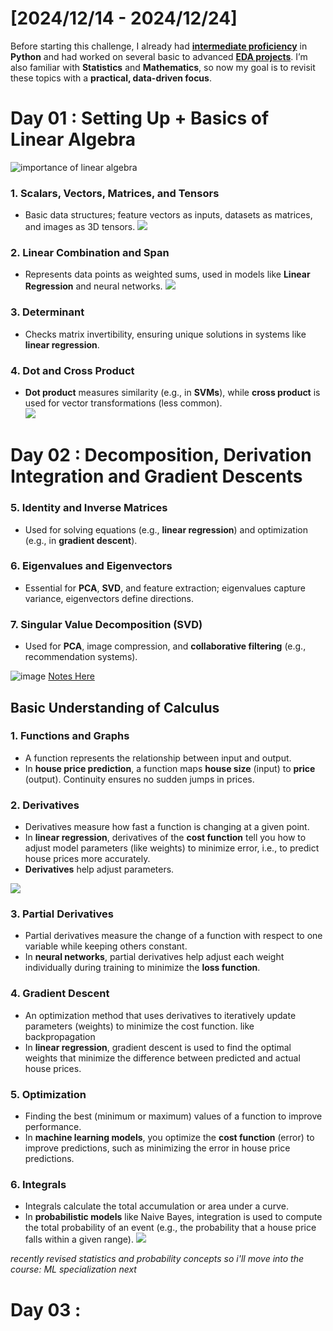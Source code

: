 # [2024/12/14 - 2024/12/24]


Before starting this challenge, I already had [**intermediate proficiency**](https://github.com/paudelsamir/python-mastery) in **Python** and had worked on several basic to advanced [**EDA projects**](https://github.com/paudelsamir/EDA-Projects). I’m also familiar with **Statistics** and **Mathematics**, so now my goal is to revisit these topics with a **practical, data-driven focus**.

# Day 01 : Setting Up + Basics of Linear Algebra
![importance of linear algebra](img/importance_of_linear_algebra.png)
<br>


### **1. Scalars, Vectors, Matrices, and Tensors**
- Basic data structures; feature vectors as inputs, datasets as matrices, and images as 3D tensors.
![](./img/Linear%20Algebra%20and%20Calculus/example_of_tensor.png)
### **2. Linear Combination and Span**
-  Represents data points as weighted sums, used in models like **Linear Regression** and neural networks.
![](./img/Linear%20Algebra%20and%20Calculus/3dlinear_transformation.png)

### **3. Determinant**
- Checks matrix invertibility, ensuring unique solutions in systems like **linear regression**.

### **4. Dot and Cross Product**
- **Dot product** measures similarity (e.g., in **SVMs**), while **cross product** is used for vector transformations (less common). <br>
![](./img/Linear%20Algebra%20and%20Calculus/dot%20product.png)

# Day 02 : Decomposition, Derivation Integration and Gradient Descents

### **5. Identity and Inverse Matrices**
- Used for solving equations (e.g., **linear regression**) and optimization (e.g., in **gradient descent**).

### **6. Eigenvalues and Eigenvectors**
- Essential for **PCA**, **SVD**, and feature extraction; eigenvalues capture variance, eigenvectors define directions.

### **7. Singular Value Decomposition (SVD)**
- Used for **PCA**, image compression, and **collaborative filtering** (e.g., recommendation systems).

![image](./img/eigenvalue_eigenvector.png)
[Notes Here](./data/Linear%20Algebra%20for%20ML.pdf)

## Basic Understanding of Calculus
### 1. **Functions and Graphs**

- A function represents the relationship between input and output.
- In **house price prediction**, a function maps **house size** (input) to **price** (output). Continuity ensures no sudden jumps in prices.


### 2. **Derivatives**

- Derivatives measure how fast a function is changing at a given point.
- In **linear regression**, derivatives of the **cost function** tell you how to adjust model parameters (like weights) to minimize error, i.e., to predict house prices more accurately.
- **Derivatives** help adjust parameters.

![](./img/Linear%20Algebra%20and%20Calculus/area_of_circle.png)

### 3. **Partial Derivatives**

- Partial derivatives measure the change of a function with respect to one variable while keeping others constant.
- In **neural networks**, partial derivatives help adjust each weight individually during training to minimize the **loss function**.

### 4. **Gradient Descent**

- An optimization method that uses derivatives to iteratively update parameters (weights) to minimize the cost function. like backpropagation
- In **linear regression**, gradient descent is used to find the optimal weights that minimize the difference between predicted and actual house prices.

### 5. **Optimization**

- Finding the best (minimum or maximum) values of a function to improve performance.
- In **machine learning models**, you optimize the **cost function** (error) to improve predictions, such as minimizing the error in house price predictions.


### 6. **Integrals**

- Integrals calculate the total accumulation or area under a curve.
- In **probabilistic models** like Naive Bayes, integration is used to compute the total probability of an event (e.g., the probability that a house price falls within a given range).
![](./img/Linear%20Algebra%20and%20Calculus/integration.png)

*recently revised statistics and probability concepts so i'll move into the course: ML specialization next*
# Day 03 :